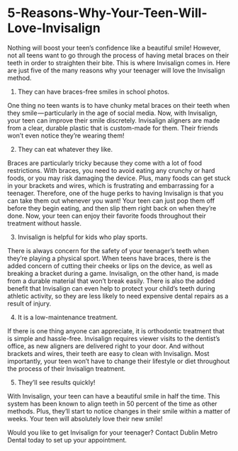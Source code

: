 # 5-Reasons-Why-Your-Teen-Will-Love-Invisalign
Nothing will boost your teen’s confidence like a beautiful smile! However, not all teens want to go through the process of having metal braces on their teeth in order to straighten their bite. This is where Invisalign comes in. Here are just five of the many reasons why your teenager will love the Invisalign method.


1. They can have braces-free smiles in school photos.

One thing no teen wants is to have chunky metal braces on their teeth when they smile — particularly in the age of social media. Now, with Invisalign, your teen can improve their smile discretely. Invisalign aligners are made from a clear, durable plastic that is custom-made for them. Their friends won’t even notice they’re wearing them!

2. They can eat whatever they like.

Braces are particularly tricky because they come with a lot of food restrictions. With braces, you need to avoid eating any crunchy or hard foods, or you may risk damaging the device. Plus, many foods can get stuck in your brackets and wires, which is frustrating and embarrassing for a teenager. Therefore, one of the huge perks to having Invisalign is that you can take them out whenever you want! Your teen can just pop them off before they begin eating, and then slip them right back on when they’re done. Now, your teen can enjoy their favorite foods throughout their treatment without hassle.

3. Invisalign is helpful for kids who play sports.

There is always concern for the safety of your teenager’s teeth when they’re playing a physical sport. When teens have braces, there is the added concern of cutting their cheeks or lips on the device, as well as breaking a bracket during a game. Invisalign, on the other hand, is made from a durable material that won’t break easily. There is also the added benefit that Invisalign can even help to protect your child’s teeth during athletic activity, so they are less likely to need expensive dental repairs as a result of injury.

4. It is a low-maintenance treatment.

If there is one thing anyone can appreciate, it is orthodontic treatment that is simple and hassle-free. Invisalign requires viewer visits to the dentist’s office, as new aligners are delivered right to your door. And without brackets and wires, their teeth are easy to clean with Invisalign. Most importantly, your teen won’t have to change their lifestyle or diet throughout the process of their Invisalign treatment.

5. They’ll see results quickly!

With Invisalign, your teen can have a beautiful smile in half the time. This system has been known to align teeth in 50 percent of the time as other methods. Plus, they’ll start to notice changes in their smile within a matter of weeks. Your teen will absolutely love their new smile!

Would you like to get Invisalign for your teenager? Contact Dublin Metro Dental today to set up your appointment.
